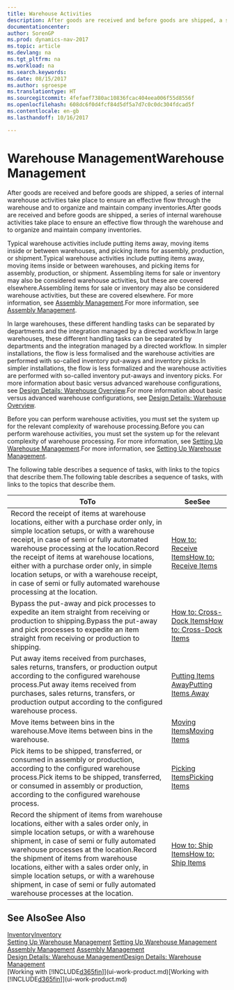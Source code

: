 ```yaml
---
title: Warehouse Activities
description: After goods are received and before goods are shipped, a series of internal warehouse activities take place to ensure an effective flow through the warehouse and to organize and maintain company inventories.
documentationcenter: 
author: SorenGP
ms.prod: dynamics-nav-2017
ms.topic: article
ms.devlang: na
ms.tgt_pltfrm: na
ms.workload: na
ms.search.keywords: 
ms.date: 08/15/2017
ms.author: sgroespe
ms.translationtype: HT
ms.sourcegitcommit: 4fefaef7380ac10836fcac404eea006f55d8556f
ms.openlocfilehash: 608dc6f0d4fcf84d5df5a7d7c0c0dc304fdcad5f
ms.contentlocale: en-gb
ms.lasthandoff: 10/16/2017

---
```

# <a name="warehouse-management"></a><span data-ttu-id="1fd1a-103">Warehouse Management</span><span class="sxs-lookup"><span data-stu-id="1fd1a-103">Warehouse Management</span></span>
<span data-ttu-id="1fd1a-104">After goods are received and before goods are shipped, a series of internal warehouse activities take place to ensure an effective flow through the warehouse and to organize and maintain company inventories.</span><span class="sxs-lookup"><span data-stu-id="1fd1a-104">After goods are received and before goods are shipped, a series of internal warehouse activities take place to ensure an effective flow through the warehouse and to organize and maintain company inventories.</span></span>

<span data-ttu-id="1fd1a-105">Typical warehouse activities include putting items away, moving items inside or between warehouses, and picking items for assembly, production, or shipment.</span><span class="sxs-lookup"><span data-stu-id="1fd1a-105">Typical warehouse activities include putting items away, moving items inside or between warehouses, and picking items for assembly, production, or shipment.</span></span> <span data-ttu-id="1fd1a-106">Assembling items for sale or inventory may also be considered warehouse activities, but these are covered elsewhere.</span><span class="sxs-lookup"><span data-stu-id="1fd1a-106">Assembling items for sale or inventory may also be considered warehouse activities, but these are covered elsewhere.</span></span> <span data-ttu-id="1fd1a-107">For more information, see [Assembly Management](assembly-assemble-items.md).</span><span class="sxs-lookup"><span data-stu-id="1fd1a-107">For more information, see [Assembly Management](assembly-assemble-items.md).</span></span>  

<span data-ttu-id="1fd1a-108">In large warehouses, these different handling tasks can be separated by departments and the integration managed by a directed workflow.</span><span class="sxs-lookup"><span data-stu-id="1fd1a-108">In large warehouses, these different handling tasks can be separated by departments and the integration managed by a directed workflow.</span></span> <span data-ttu-id="1fd1a-109">In simpler installations, the flow is less formalised and the warehouse activities are performed with so-called inventory put-aways and inventory picks.</span><span class="sxs-lookup"><span data-stu-id="1fd1a-109">In simpler installations, the flow is less formalized and the warehouse activities are performed with so-called inventory put-aways and inventory picks.</span></span> <span data-ttu-id="1fd1a-110">For more information about basic versus advanced warehouse configurations, see [Design Details: Warehouse Overview](design-details-warehouse-overview.md).</span><span class="sxs-lookup"><span data-stu-id="1fd1a-110">For more information about basic versus advanced warehouse configurations, see [Design Details: Warehouse Overview](design-details-warehouse-overview.md).</span></span>

<span data-ttu-id="1fd1a-111">Before you can perform warehouse activities, you must set the system up for the relevant complexity of warehouse processing.</span><span class="sxs-lookup"><span data-stu-id="1fd1a-111">Before you can perform warehouse activities, you must set the system up for the relevant complexity of warehouse processing.</span></span> <span data-ttu-id="1fd1a-112">For more information, see [Setting Up Warehouse Management](warehouse-setup-warehouse.md).</span><span class="sxs-lookup"><span data-stu-id="1fd1a-112">For more information, see [Setting Up Warehouse Management](warehouse-setup-warehouse.md).</span></span>

 <span data-ttu-id="1fd1a-113">The following table describes a sequence of tasks, with links to the topics that describe them.</span><span class="sxs-lookup"><span data-stu-id="1fd1a-113">The following table describes a sequence of tasks, with links to the topics that describe them.</span></span>   

|<span data-ttu-id="1fd1a-114">**To**</span><span class="sxs-lookup"><span data-stu-id="1fd1a-114">**To**</span></span>|<span data-ttu-id="1fd1a-115">**See**</span><span class="sxs-lookup"><span data-stu-id="1fd1a-115">**See**</span></span>|  
|------------|-------------|  
|<span data-ttu-id="1fd1a-116">Record the receipt of items at warehouse locations, either with a purchase order only, in simple location setups, or with a warehouse receipt, in case of semi or fully automated warehouse processing at the location.</span><span class="sxs-lookup"><span data-stu-id="1fd1a-116">Record the receipt of items at warehouse locations, either with a purchase order only, in simple location setups, or with a warehouse receipt, in case of semi or fully automated warehouse processing at the location.</span></span>|[<span data-ttu-id="1fd1a-117">How to: Receive Items</span><span class="sxs-lookup"><span data-stu-id="1fd1a-117">How to: Receive Items</span></span>](warehouse-how-receive-items.md)|
|<span data-ttu-id="1fd1a-118">Bypass the put-away and pick processes to expedite an item straight from receiving or production to shipping.</span><span class="sxs-lookup"><span data-stu-id="1fd1a-118">Bypass the put-away and pick processes to expedite an item straight from receiving or production to shipping.</span></span>|[<span data-ttu-id="1fd1a-119">How to: Cross-Dock Items</span><span class="sxs-lookup"><span data-stu-id="1fd1a-119">How to: Cross-Dock Items</span></span>](warehouse-how-to-cross-dock-items.md)|    
|<span data-ttu-id="1fd1a-120">Put away items received from purchases, sales returns, transfers, or production output according to the configured warehouse process.</span><span class="sxs-lookup"><span data-stu-id="1fd1a-120">Put away items received from purchases, sales returns, transfers, or production output according to the configured warehouse process.</span></span>|[<span data-ttu-id="1fd1a-121">Putting Items Away</span><span class="sxs-lookup"><span data-stu-id="1fd1a-121">Putting Items Away</span></span>](warehouse-put-away-items.md)|
|<span data-ttu-id="1fd1a-122">Move items between bins in the warehouse.</span><span class="sxs-lookup"><span data-stu-id="1fd1a-122">Move items between bins in the warehouse.</span></span>|[<span data-ttu-id="1fd1a-123">Moving Items</span><span class="sxs-lookup"><span data-stu-id="1fd1a-123">Moving Items</span></span>](warehouse-move-items.md)|
|<span data-ttu-id="1fd1a-124">Pick items to be shipped, transferred, or consumed in assembly or production, according to the configured warehouse process.</span><span class="sxs-lookup"><span data-stu-id="1fd1a-124">Pick items to be shipped, transferred, or consumed in assembly or production, according to the configured warehouse process.</span></span>|[<span data-ttu-id="1fd1a-125">Picking Items</span><span class="sxs-lookup"><span data-stu-id="1fd1a-125">Picking Items</span></span>](warehouse-pick-items.md)|
|<span data-ttu-id="1fd1a-126">Record the shipment of items from warehouse locations, either with a sales order only, in simple location setups, or with a warehouse shipment, in case of semi or fully automated warehouse processes at the location.</span><span class="sxs-lookup"><span data-stu-id="1fd1a-126">Record the shipment of items from warehouse locations, either with a sales order only, in simple location setups, or with a warehouse shipment, in case of semi or fully automated warehouse processes at the location.</span></span>|[<span data-ttu-id="1fd1a-127">How to: Ship Items</span><span class="sxs-lookup"><span data-stu-id="1fd1a-127">How to: Ship Items</span></span>](warehouse-how-ship-items.md)|  

## <a name="see-also"></a><span data-ttu-id="1fd1a-128">See Also</span><span class="sxs-lookup"><span data-stu-id="1fd1a-128">See Also</span></span>  
 [<span data-ttu-id="1fd1a-129">Inventory</span><span class="sxs-lookup"><span data-stu-id="1fd1a-129">Inventory</span></span>](inventory-manage-inventory.md)  
 <span data-ttu-id="1fd1a-130">[Setting Up Warehouse Management](warehouse-setup-warehouse.md)   </span><span class="sxs-lookup"><span data-stu-id="1fd1a-130">[Setting Up Warehouse Management](warehouse-setup-warehouse.md)   </span></span>  
 <span data-ttu-id="1fd1a-131">[Assembly Management](assembly-assemble-items.md)  </span><span class="sxs-lookup"><span data-stu-id="1fd1a-131">[Assembly Management](assembly-assemble-items.md)  </span></span>  
[<span data-ttu-id="1fd1a-132">Design Details: Warehouse Management</span><span class="sxs-lookup"><span data-stu-id="1fd1a-132">Design Details: Warehouse Management</span></span>](design-details-warehouse-management.md)  
 <span data-ttu-id="1fd1a-133">[Working with [!INCLUDE[d365fin](includes/d365fin_md.md)]](ui-work-product.md)</span><span class="sxs-lookup"><span data-stu-id="1fd1a-133">[Working with [!INCLUDE[d365fin](includes/d365fin_md.md)]](ui-work-product.md)</span></span>  

